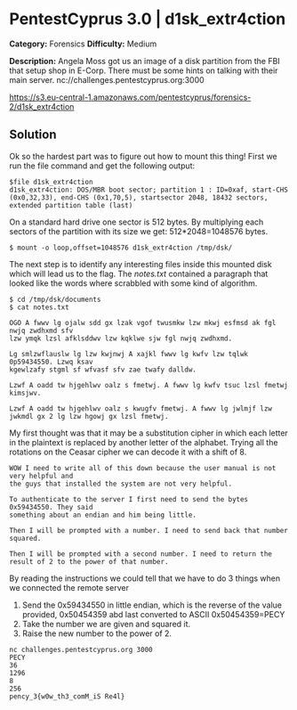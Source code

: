 # PentestCyprus 3.0 | d1sk_extr4ction

**Category:** Forensics **Difficulty:** Medium

**Description:** Angela Moss got us an image of a disk partition from the FBI that setup shop in E-Corp. There must be some hints on talking with their main server.
nc://challenges.pentestcyprus.org:3000

https://s3.eu-central-1.amazonaws.com/pentestcyprus/forensics-2/d1sk_extr4ction

## Solution

Ok so the hardest part was to figure out how to mount this thing! First we run the file command and get the following output:
```
$file d1sk_extr4ction 
d1sk_extr4ction: DOS/MBR boot sector; partition 1 : ID=0xaf, start-CHS (0x0,32,33), end-CHS (0x1,70,5), startsector 2048, 18432 sectors, extended partition table (last)
```
 On a standard hard drive one sector is 512 bytes. By multiplying each sectors of the partition with its size we get: 512*2048=1048576 bytes.
```
$ mount -o loop,offset=1048576 d1sk_extr4ction /tmp/dsk/
```
The next step is to identify any interesting files inside this mounted disk which will lead us to the flag. The *notes.txt* contained a paragraph that looked like the words where scrabbled with some kind of algorithm.
```
$ cd /tmp/dsk/documents
$ cat notes.txt

OGO A fwwv lg ojalw sdd gx lzak vgof twusmkw lzw mkwj esfmsd ak fgl nwjq zwdhxmd sfv
lzw ymqk lzsl afklsddwv lzw kqklwe sjw fgl nwjq zwdhxmd.

Lg smlzwflauslw lg lzw kwjnwj A xajkl fwwv lg kwfv lzw tqlwk 0p59434550. Lzwq ksav
kgewlzafy stgml sf wfvasf sfv zae twafy dalldw.

Lzwf A oadd tw hjgehlwv oalz s fmetwj. A fwwv lg kwfv tsuc lzsl fmetwj kimsjwv.

Lzwf A oadd tw hjgehlwv oalz s kwugfv fmetwj. A fwwv lg jwlmjf lzw jwkmdl gx 2 lg lzw hgowj gx lzsl fmetwj.
```
My first thought was that it may be a substitution cipher in which each letter in the plaintext is replaced by another letter of the alphabet. Trying all the rotations on the Ceasar cipher we can decode it with a shift of 8.
```
WOW I need to write all of this down because the user manual is not very helpful and
the guys that installed the system are not very helpful.

To authenticate to the server I first need to send the bytes 0x59434550. They said
something about an endian and him being little.

Then I will be prompted with a number. I need to send back that number squared.

Then I will be prompted with a second number. I need to return the result of 2 to the power of that number.
```
By reading the instructions we could tell that we have to do 3 things when we connected the remote server
1. Send the 0x59434550 in little endian, which is the reverse of the value provided, 0x50454359 abd last converted to ASCII 0x50454359=PECY
2. Take the number we are given and squared it.
3. Raise the new number to the power of 2.
 
```
nc challenges.pentestcyprus.org 3000
PECY
36
1296
8
256
pency_3{w0w_th3_comM_iS Re4l}
```

